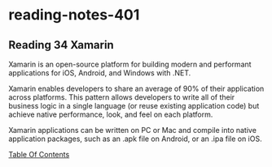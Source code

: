 # reading-notes-401


## Reading 34 Xamarin

Xamarin is an open-source platform for building modern and performant applications for iOS, Android, and Windows with .NET. 

Xamarin enables developers to share an average of 90% of their application across platforms. This pattern allows developers to write all of their business logic in a single language (or reuse existing application code) but achieve native performance, look, and feel on each platform.

Xamarin applications can be written on PC or Mac and compile into native application packages, such as an .apk file on Android, or an .ipa file on iOS.


[Table Of Contents](README.md)